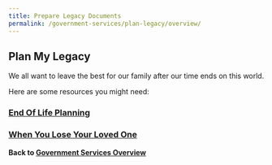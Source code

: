 ```yaml
---
title: Prepare Legacy Documents
permalink: /government-services/plan-legacy/overview/
---
```





## Plan My Legacy

We all want to leave the best for our family after our time ends on this world. 

Here are some resources you might need:


### [End Of Life Planning](https://www.mylegacy.gov.sg/end-of-life-planning/)


### [When You Lose Your Loved One](https://www.mylegacy.gov.sg/when-death-happens/)



**Back to [Government Services Overview](/government-services/overview/)**
